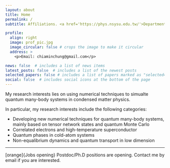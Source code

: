 ```yaml
---
layout: about
title: Home
permalink: /
subtitle: Affiliations. <a href='https://phys.nsysu.edu.tw/'>Department of Physics, National Sun Yat-sen University</a>

profile:
  align: right
  image: prof_pic.jpg
  image_circular: false # crops the image to make it circular
  address: >
    <p>Email: chiaminchung@gmail.com</p>

news: false  # includes a list of news items
latest_posts: false  # includes a list of the newest posts
selected_papers: false # includes a list of papers marked as "selected={true}"
social: false  # includes social icons at the bottom of the page
---
```


My research interests lies on using numerical techniques to simualte quantum many-body systems in condensed matter physics.

In particular, my research interests include the following categories:
* Developing new numerical techniques for quantum many-body systems, mainly based on tensor network states and quantum Monte Carlo
* Correlated electrons and high-temperature superconductor
* Quantum phases in cold-atom systems
* Non-equalibrium dynamics and quantum transport in low dimension

---

[orange]{Jobs opening}
Postdoc/Ph.D positions are opening. Contact me by email if you are interested.
